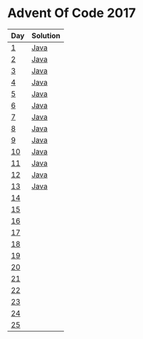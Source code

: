 # Advent Of Code 2017
| Day        | Solution      |
| ---------------- | ------------- |
| [1](http://adventofcode.com/2017/day/1) | [Java](https://github.com/oknowles/adventOfCode2017/blob/master/src/main/java/com/oliver/adventofcode/Day1.java) |
| [2](http://adventofcode.com/2017/day/2) | [Java](https://github.com/oknowles/adventOfCode2017/blob/master/src/main/java/com/oliver/adventofcode/Day2.java) |
| [3](http://adventofcode.com/2017/day/3) | [Java](https://github.com/oknowles/adventOfCode2017/blob/master/src/main/java/com/oliver/adventofcode/Day3.java) |
| [4](http://adventofcode.com/2017/day/4) | [Java](https://github.com/oknowles/adventOfCode2017/blob/master/src/main/java/com/oliver/adventofcode/Day4.java) |
| [5](http://adventofcode.com/2017/day/5) | [Java](https://github.com/oknowles/adventOfCode2017/blob/master/src/main/java/com/oliver/adventofcode/Day5.java) |
| [6](http://adventofcode.com/2017/day/6) | [Java](https://github.com/oknowles/adventOfCode2017/blob/master/src/main/java/com/oliver/adventofcode/Day6.java) |
| [7](http://adventofcode.com/2017/day/7) | [Java](https://github.com/oknowles/adventOfCode2017/blob/master/src/main/java/com/oliver/adventofcode/Day7.java) |
| [8](http://adventofcode.com/2017/day/8) | [Java](https://github.com/oknowles/adventOfCode2017/blob/master/src/main/java/com/oliver/adventofcode/Day8.java) |
| [9](http://adventofcode.com/2017/day/9) | [Java](https://github.com/oknowles/adventOfCode2017/blob/master/src/main/java/com/oliver/adventofcode/Day9.java) |
| [10](http://adventofcode.com/2017/day/10) | [Java](https://github.com/oknowles/adventOfCode2017/blob/master/src/main/java/com/oliver/adventofcode/Day10.java) |
| [11](http://adventofcode.com/2017/day/11) | [Java](https://github.com/oknowles/adventOfCode2017/blob/master/src/main/java/com/oliver/adventofcode/Day11.java) |
| [12](http://adventofcode.com/2017/day/12) | [Java](https://github.com/oknowles/adventOfCode2017/blob/master/src/main/java/com/oliver/adventofcode/Day12.java) |
| [13](http://adventofcode.com/2017/day/13) | [Java](https://github.com/oknowles/adventOfCode2017/blob/master/src/main/java/com/oliver/adventofcode/Day13.java) |
| [14](http://adventofcode.com/2017/day/14) |  |
| [15](http://adventofcode.com/2017/day/15) |  |
| [16](http://adventofcode.com/2017/day/16) |  |
| [17](http://adventofcode.com/2017/day/17) |  |
| [18](http://adventofcode.com/2017/day/18) |  |
| [19](http://adventofcode.com/2017/day/19) |  |
| [20](http://adventofcode.com/2017/day/20) |  |
| [21](http://adventofcode.com/2017/day/21) |  |
| [22](http://adventofcode.com/2017/day/22) |  |
| [23](http://adventofcode.com/2017/day/23) |  |
| [24](http://adventofcode.com/2017/day/24) |  |
| [25](http://adventofcode.com/2017/day/25) |  |
